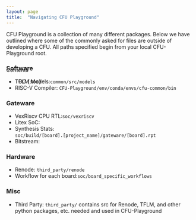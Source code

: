 ```yaml
---
layout: page
title:  "Navigating CFU Playground"
---
```


CFU Playground is a collection of many different packages. 
Below we have outlined where some of the commonly asked for files are outside of developing a CFU.
All paths specified begin from your local CFU-Playground root. 

<div id="toc_container" style="position: absolute" markdown="1">
<p class="toc_title">Contents</p>

* TOC
{:toc}
</div>

### Software
* TFLM Models:`common/src/models`
* RISC-V Compiler: `CFU-Playground/env/conda/envs/cfu-common/bin`

### Gateware
* VexRiscv CPU RTL:`soc/vexriscv`
* Litex SoC:
* Synthesis Stats:  
`soc/build/[board].[project_name]/gateware/[board].rpt`
* Bitstream:

### Hardware
* Renode: `third_party/renode`
* Workflow for each board:`soc/board_specific_workflows` 

### Misc
* Third Party: `third_party/` contains src for Renode, TFLM, and other python packages, etc. needed and used in CFU-Playground 
